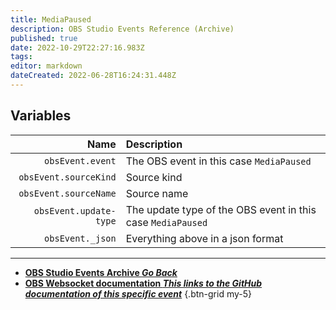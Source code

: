 ```yaml
---
title: MediaPaused
description: OBS Studio Events Reference (Archive)
published: true
date: 2022-10-29T22:27:16.983Z
tags: 
editor: markdown
dateCreated: 2022-06-28T16:24:31.448Z
---
```


## Variables
Name | Description
----:|:------------
`obsEvent.event` | The OBS event in this case `MediaPaused`
`obsEvent.sourceKind` | Source kind
`obsEvent.sourceName` | Source name
`obsEvent.update-type` | The update type of the OBS event in this case `MediaPaused`
`obsEvent._json` | Everything above in a json format

---

- [<i class="mdi mdi-chevron-left"></i>**OBS Studio Events Archive *Go Back***](/Broadcasters/OBS/Archive/Events)
- [<i class="mdi mdi-github"></i> **OBS Websocket documentation *This links to the GitHub documentation of this specific event***](https://github.com/obsproject/obs-websocket/blob/4.x-current/docs/generated/protocol.md#mediapaused)
{.btn-grid my-5}
